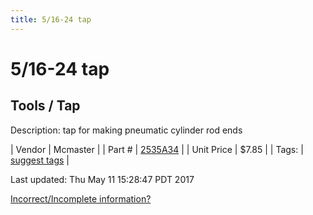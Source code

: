 ```yaml
---
title: 5/16-24 tap
---
```


# 5/16-24 tap
## Tools / Tap
Description: 	tap for making pneumatic cylinder rod ends 

| Vendor | Mcmaster | 
| Part # | [2535A34](https://www.mcmaster.com/#2535A34) | 
| Unit Price | $7.85 | 
| Tags: | [suggest tags](https://docs.google.com/forms/d/e/1FAIpQLSeWyY8v3RgOty-MyWmh9U0iivNYN_molChYyS-0U-o-kOAv_g/viewform) | 

Last updated: Thu May 11 15:28:47 PDT 2017

 [Incorrect/Incomplete information?](https://docs.google.com/forms/d/e/1FAIpQLSeWyY8v3RgOty-MyWmh9U0iivNYN_molChYyS-0U-o-kOAv_g/viewform)